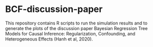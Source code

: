 # BCF-discussion-paper
This repository contains R scripts to run the simulation results and to generate the plots of the discussion paper Bayesian Regression Tree Models for Causal Inference: Regularization, Confounding, and Heterogeneous Effects (Hanh et al, 2020).
